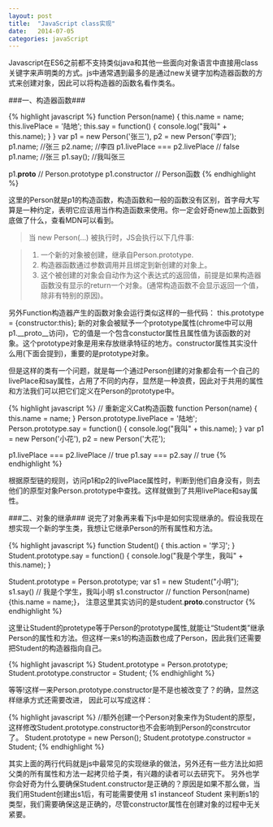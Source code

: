 ```yaml
---
layout: post
title:  "JavaScript class实现"
date:   2014-07-05
categories: javaScript
---
```


Javascript在ES6之前都不支持类似java和其他一些面向对象语言中直接用class关键字来声明类的方式。js中通常遇到最多的是通过new关键字加构造器函数的方式来创建对象，因此可以将构造器的函数名看作类名。

###一、构造器函数###

{% highlight javascript %}
function Person(name) {
    this.name = name;
    this.livePlace = '陆地';
    this.say = function() {
        console.log("我叫" + this.name);
    }
}
var p1 = new Person('张三'),
    p2 = new Person('李四');
p1.name;  //张三
p2.name;  //李四
p1.livePlace === p2.livePlace // false
p1.name;  //张三
p1.say(); //我叫张三

p1.__proto__ // Person.prototype
p1.constructor // Person函数
{% endhighlight %}

这里的Person就是p1的构造函数，构造函数和一般的函数没有区别，首字母大写算是一种约定，表明它应该用当作构造函数来使用。你一定会好奇new加上函数到底做了什么，查看MDN可以看到。

>当 new Person(...) 被执行时，JS会执行以下几件事:

>1. 一个新的对象被创建，继承自Person.prototype.
>2. 构造器函数通过参数调用并且绑定到新创建的对象上。
>3. 这个被创建的对象会自动作为这个表达式的返回值，前提是如果构造器函数没有显示的return一个对象。(通常构造函数不会显示返回一个值，除非有特别的原因)。

另外Function构造器产生的函数对象会运行类似这样的一些代码：
this.prototype = {constructor:this};
新的对象会被赋予一个prototype属性(chrome中可以用p1.__proto__访问)，它的值是一个包含constuctor属性且属性值为该函数的对象。这个prototype对象是用来存放继承特征的地方。constructor属性其实没什么用(下面会提到)，重要的是prototype对象。

但是这样的类有一个问题，就是每一个通过Person创建的对象都会有一个自己的livePlace和say属性，占用了不同的内存，显然是一种浪费，因此对于共用的属性和方法我们可以把它们定义在Person的prototype中。

{% highlight javascript %}
// 重新定义Cat构造函数
function Person(name) {
    this.name = name;
}
Person.prototype.livePlace = '陆地';
Person.prototype.say = function() {
    console.log("我叫" + this.name);
}
var p1 = new Person('小花'),
    p2 = new Person('大花');

p1.livePlace === p2.livePlace // true
p1.say  === p2.say  // true
{% endhighlight %}

根据原型链的规则，访问p1和p2的livePlace属性时，判断到他们自身没有，则去他们的原型对象Person.prototype中查找。这样就做到了共用livePlace和say属性。

###二、对象的继承###
说完了对象再来看下js中是如何实现继承的。假设我现在想实现一个新的学生类，我想让它继承Person的所有属性和方法。

{% highlight javascript %}
function Student() {
    this.action = '学习';
}
Student.prototype.say = function() {
    console.log("我是个学生，我叫" + this.name);
}

Student.prototype = Person.prototype;
var s1 = new Student("小明");
s1.say() // 我是个学生，我叫小明
s1.constructor // function Person(name) {this.name = name;}， 注意这里其实访问的是student.__proto__.constructor
{% endhighlight %}

这里让Student的protetype等于Person的prototype属性,就能让“Student类”继承Person的属性和方法。但这样一来s1的构造函数也成了Person，因此我们还需要把Student的构造器指向自己。

{% highlight javascript %}
Student.prototype = Person.prototype;
Student.prototype.constructor = Student;
{% endhighlight %}

等等!这样一来Person.prototype.constructor是不是也被改变了？的确，显然这样继承方式还需要改进，
因此可以写成这样：

{% highlight javascript %}
//额外创建一个Person对象来作为Student的原型，这样修改Student.prototype.constructor也不会影响到Person的constrcutor了。
Student.prototype = new Person(); 
Student.prototype.constructor = Student;
{% endhighlight %}

其实上面的两行代码就是js中最常见的实现继承的做法，另外还有一些方法比如把父类的所有属性和方法一起拷贝给子类，有兴趣的读者可以去研究下。
另外也学你会好奇为什么要确保Student.constructor是正确的？原因是如果不那么做，当我们用Student创建出s1后，有可能需要使用 s1 instanceof Student 来判断s1的类型，我们需要确保这是正确的，尽管constructor属性在创建对象的过程中无关紧要。




<div style="height: 30px"></div>

<!-- 多说评论框 start -->
<div class="ds-thread" data-thread-key="2014-07-05-javascript-class" data-title="JavaScript class实现" data-url="http://murphy58.com/javascript/2014/07/05/javascript-class.html"></div>
<!-- 多说评论框 end -->
<!-- 多说公共JS代码 start (一个网页只需插入一次) -->
<script type="text/javascript">
var duoshuoQuery = {short_name:"murphy58"};
(function() {
    var ds = document.createElement('script');
    ds.type = 'text/javascript';ds.async = true;
    ds.src = (document.location.protocol == 'https:' ? 'https:' : 'http:') + '//static.duoshuo.com/embed.js';
    ds.charset = 'UTF-8';
    (document.getElementsByTagName('head')[0] 
     || document.getElementsByTagName('body')[0]).appendChild(ds);
})();
</script>
<!-- 多说公共JS代码 end -->

